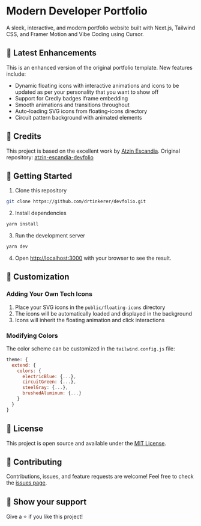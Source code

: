 # Modern Developer Portfolio

A sleek, interactive, and modern portfolio website built with Next.js, Tailwind CSS, and Framer Motion and Vibe Coding using Cursor.

## 🌟 Latest Enhancements

This is an enhanced version of the original portfolio template. New features include:

- Dynamic floating icons with interactive animations and icons to be updated as per your personality that you want to show off
- Support for Credly badges iframe embedding 
- Smooth animations and transitions throughout
- Auto-loading SVG icons from floating-icons directory
- Circuit pattern background with animated elements

## 🙏 Credits

This project is based on the excellent work by [Atzin Escandia](https://github.com/atzinescandia). Original repository: [atzin-escandia-devfolio](https://github.com/atzinescandia/atzin-escandia-devfolio)

## 🚀 Getting Started

1. Clone this repository
```bash
git clone https://github.com/drtinkerer/devfolio.git
```

2. Install dependencies
```bash
yarn install
```

3. Run the development server
```bash
yarn dev
```

4. Open [http://localhost:3000](http://localhost:3000) with your browser to see the result.

## 🎨 Customization

### Adding Your Own Tech Icons
1. Place your SVG icons in the `public/floating-icons` directory
2. The icons will be automatically loaded and displayed in the background
3. Icons will inherit the floating animation and click interactions

### Modifying Colors
The color scheme can be customized in the `tailwind.config.js` file:
```js
theme: {
  extend: {
    colors: {
      electricBlue: {...},
      circuitGreen: {...},
      steelGray: {...},
      brushedAluminum: {...}
    }
  }
}
```

## 📝 License

This project is open source and available under the [MIT License](LICENSE).

## 🤝 Contributing

Contributions, issues, and feature requests are welcome! Feel free to check the [issues page](issues).

## 💫 Show your support

Give a ⭐️ if you like this project!
